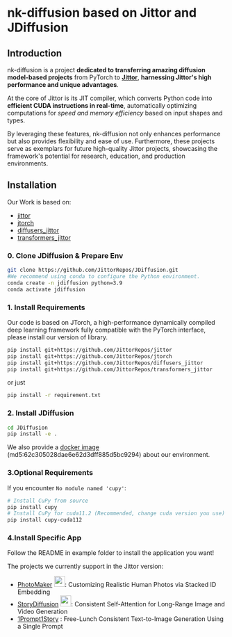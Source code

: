 # nk-diffusion based on Jittor and JDiffusion

## Introduction

nk-diffusion is a project **dedicated to transferring amazing diffusion model-based projects** from PyTorch to [**Jittor**](https://github.com/Jittor/jittor), **harnessing Jittor's high performance and unique advantages**.

At the core of Jittor is its JIT compiler, which converts Python code into **efficient CUDA instructions in real-time**, automatically optimizing computations for *speed and memory efficiency* based on input shapes and types. 

By leveraging these features, nk-diffusion not only enhances performance but also provides flexibility and ease of use. Furthermore, these projects serve as exemplars for future high-quality Jittor projects, showcasing the framework's potential for research, education, and production environments.

## Installation

Our Work is based on:
- [jittor](https://github.com/JittorRepos/jittor)
- [jtorch](https://github.com/JittorRepos/jtorch)
- [diffusers_jittor](https://github.com/JittorRepos/diffusers_jittor)
- [transformers_jittor](https://github.com/JittorRepos/transformers_jittor)

### 0. Clone JDiffusion & Prepare Env
```bash
git clone https://github.com/JittorRepos/JDiffusion.git
#We recommend using conda to configure the Python environment.
conda create -n jdiffusion python=3.9
conda activate jdiffusion
```
### 1. Install Requirements

Our code is based on JTorch, a high-performance dynamically compiled deep learning framework fully compatible with the PyTorch interface, please install our version of library.

```bash
pip install git+https://github.com/JittorRepos/jittor
pip install git+https://github.com/JittorRepos/jtorch
pip install git+https://github.com/JittorRepos/diffusers_jittor
pip install git+https://github.com/JittorRepos/transformers_jittor
```
or just
```bash
pip install -r requirement.txt
```
### 2. Install JDiffusion

```bash
cd JDiffusion
pip install -e .
```
We also provide a [docker image](https://cg.cs.tsinghua.edu.cn/jittor/assets/docker/jdiffusion.tar) (md5:62c305028dae6e62d3dff885d5bc9294) about our environment.

### 3.Optional Requirements
 If you encounter `No module named 'cupy'`:
```bash
# Install CuPy from source
pip install cupy
# Install CuPy for cuda11.2 (Recommended, change cuda version you use)
pip install cupy-cuda112
```
### 4.Install Specific App

Follow the README in example folder to install the application you want! 

The projects we currently support in the Jittor version: 

- [PhotoMaker](https://github.com/TencentARC/PhotoMaker) <img src="https://photo-maker.github.io/assets/logo.png" height=25>: Customizing Realistic Human Photos via Stacked ID Embedding
- [StoryDiffusion](https://github.com/HVision-NKU/StoryDiffusion) <img src="https://github.com/HVision-NKU/StoryDiffusion/assets/49511209/f79da6b7-0b3b-4dd7-8dd0-ba0b15306fe6" height=25>: Consistent Self-Attention for Long-Range Image and Video Generation 
- [1Prompt1Story](https://github.com/byliutao/1Prompt1Story) : Free-Lunch Consistent Text-to-Image Generation Using a Single Prompt
